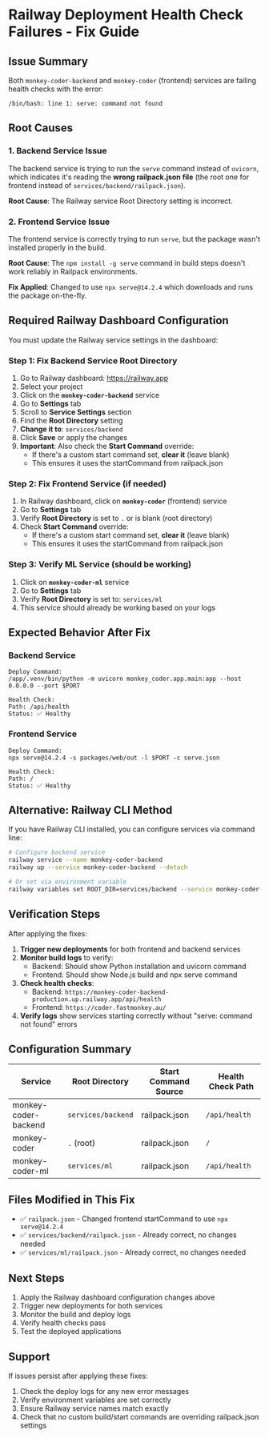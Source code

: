 # Railway Deployment Health Check Failures - Fix Guide

## Issue Summary

Both `monkey-coder-backend` and `monkey-coder` (frontend) services are failing health checks with the error:

```
/bin/bash: line 1: serve: command not found
```

## Root Causes

### 1. Backend Service Issue
The backend service is trying to run the `serve` command instead of `uvicorn`, which indicates it's reading the **wrong railpack.json file** (the root one for frontend instead of `services/backend/railpack.json`).

**Root Cause**: The Railway service Root Directory setting is incorrect.

### 2. Frontend Service Issue
The frontend service is correctly trying to run `serve`, but the package wasn't installed properly in the build.

**Root Cause**: The `npm install -g serve` command in build steps doesn't work reliably in Railpack environments.

**Fix Applied**: Changed to use `npx serve@14.2.4` which downloads and runs the package on-the-fly.

## Required Railway Dashboard Configuration

You must update the Railway service settings in the dashboard:

### Step 1: Fix Backend Service Root Directory

1. Go to Railway dashboard: https://railway.app
2. Select your project
3. Click on the **`monkey-coder-backend`** service
4. Go to **Settings** tab
5. Scroll to **Service Settings** section
6. Find the **Root Directory** setting
7. **Change it to**: `services/backend`
8. Click **Save** or apply the changes
9. **Important**: Also check the **Start Command** override:
   - If there's a custom start command set, **clear it** (leave blank)
   - This ensures it uses the startCommand from railpack.json

### Step 2: Fix Frontend Service (if needed)

1. In Railway dashboard, click on **`monkey-coder`** (frontend) service
2. Go to **Settings** tab
3. Verify **Root Directory** is set to `.` or is blank (root directory)
4. Check **Start Command** override:
   - If there's a custom start command set, **clear it** (leave blank)
   - This ensures it uses the startCommand from railpack.json

### Step 3: Verify ML Service (should be working)

1. Click on **`monkey-coder-ml`** service
2. Go to **Settings** tab
3. Verify **Root Directory** is set to: `services/ml`
4. This service should already be working based on your logs

## Expected Behavior After Fix

### Backend Service
```
Deploy Command:
/app/.venv/bin/python -m uvicorn monkey_coder.app.main:app --host 0.0.0.0 --port $PORT

Health Check:
Path: /api/health
Status: ✅ Healthy
```

### Frontend Service
```
Deploy Command:
npx serve@14.2.4 -s packages/web/out -l $PORT -c serve.json

Health Check:
Path: /
Status: ✅ Healthy
```

## Alternative: Railway CLI Method

If you have Railway CLI installed, you can configure services via command line:

```bash
# Configure backend service
railway service --name monkey-coder-backend
railway up --service monkey-coder-backend --detach

# Or set via environment variable
railway variables set ROOT_DIR=services/backend --service monkey-coder-backend
```

## Verification Steps

After applying the fixes:

1. **Trigger new deployments** for both frontend and backend services
2. **Monitor build logs** to verify:
   - Backend: Should show Python installation and uvicorn command
   - Frontend: Should show Node.js build and npx serve command
3. **Check health checks**:
   - Backend: `https://monkey-coder-backend-production.up.railway.app/api/health`
   - Frontend: `https://coder.fastmonkey.au/`
4. **Verify logs** show services starting correctly without "serve: command not found" errors

## Configuration Summary

| Service | Root Directory | Start Command Source | Health Check Path |
|---------|---------------|---------------------|-------------------|
| monkey-coder-backend | `services/backend` | railpack.json | `/api/health` |
| monkey-coder | `.` (root) | railpack.json | `/` |
| monkey-coder-ml | `services/ml` | railpack.json | `/api/health` |

## Files Modified in This Fix

- ✅ `railpack.json` - Changed frontend startCommand to use `npx serve@14.2.4`
- ✅ `services/backend/railpack.json` - Already correct, no changes needed
- ✅ `services/ml/railpack.json` - Already correct, no changes needed

## Next Steps

1. Apply the Railway dashboard configuration changes above
2. Trigger new deployments for both services
3. Monitor the build and deploy logs
4. Verify health checks pass
5. Test the deployed applications

## Support

If issues persist after applying these fixes:
1. Check the deploy logs for any new error messages
2. Verify environment variables are set correctly
3. Ensure Railway service names match exactly
4. Check that no custom build/start commands are overriding railpack.json settings
